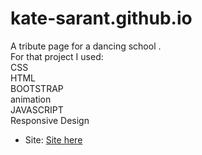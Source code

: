 # kate-sarant.github.io

A tribute page for a dancing school .<br>
For that project I used:<br>
CSS<br>
HTML<br>
BOOTSTRAP<br>
animation <br>
JAVASCRIPT<br>
Responsive Design<br>
- Site: [Site here](https://one-step-at-a-time.eu)
